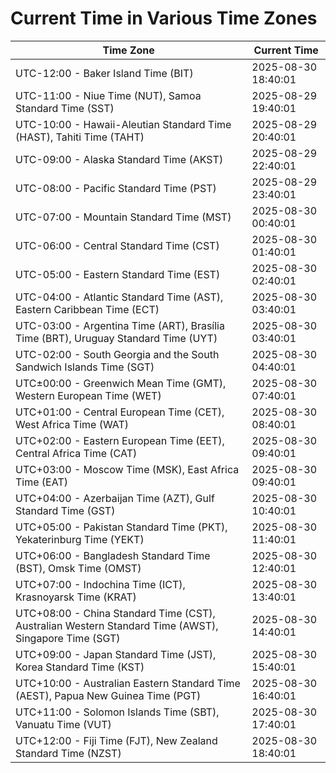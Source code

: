 # Current Time in Various Time Zones

| Time Zone | Current Time |
|-----------|--------------|
| UTC-12:00 - Baker Island Time (BIT) | 2025-08-30 18:40:01 |
| UTC-11:00 - Niue Time (NUT), Samoa Standard Time (SST) | 2025-08-29 19:40:01 |
| UTC-10:00 - Hawaii-Aleutian Standard Time (HAST), Tahiti Time (TAHT) | 2025-08-29 20:40:01 |
| UTC-09:00 - Alaska Standard Time (AKST) | 2025-08-29 22:40:01 |
| UTC-08:00 - Pacific Standard Time (PST) | 2025-08-29 23:40:01 |
| UTC-07:00 - Mountain Standard Time (MST) | 2025-08-30 00:40:01 |
| UTC-06:00 - Central Standard Time (CST) | 2025-08-30 01:40:01 |
| UTC-05:00 - Eastern Standard Time (EST) | 2025-08-30 02:40:01 |
| UTC-04:00 - Atlantic Standard Time (AST), Eastern Caribbean Time (ECT) | 2025-08-30 03:40:01 |
| UTC-03:00 - Argentina Time (ART), Brasília Time (BRT), Uruguay Standard Time (UYT) | 2025-08-30 03:40:01 |
| UTC-02:00 - South Georgia and the South Sandwich Islands Time (SGT) | 2025-08-30 04:40:01 |
| UTC±00:00 - Greenwich Mean Time (GMT), Western European Time (WET) | 2025-08-30 07:40:01 |
| UTC+01:00 - Central European Time (CET), West Africa Time (WAT) | 2025-08-30 08:40:01 |
| UTC+02:00 - Eastern European Time (EET), Central Africa Time (CAT) | 2025-08-30 09:40:01 |
| UTC+03:00 - Moscow Time (MSK), East Africa Time (EAT) | 2025-08-30 09:40:01 |
| UTC+04:00 - Azerbaijan Time (AZT), Gulf Standard Time (GST) | 2025-08-30 10:40:01 |
| UTC+05:00 - Pakistan Standard Time (PKT), Yekaterinburg Time (YEKT) | 2025-08-30 11:40:01 |
| UTC+06:00 - Bangladesh Standard Time (BST), Omsk Time (OMST) | 2025-08-30 12:40:01 |
| UTC+07:00 - Indochina Time (ICT), Krasnoyarsk Time (KRAT) | 2025-08-30 13:40:01 |
| UTC+08:00 - China Standard Time (CST), Australian Western Standard Time (AWST), Singapore Time (SGT) | 2025-08-30 14:40:01 |
| UTC+09:00 - Japan Standard Time (JST), Korea Standard Time (KST) | 2025-08-30 15:40:01 |
| UTC+10:00 - Australian Eastern Standard Time (AEST), Papua New Guinea Time (PGT) | 2025-08-30 16:40:01 |
| UTC+11:00 - Solomon Islands Time (SBT), Vanuatu Time (VUT) | 2025-08-30 17:40:01 |
| UTC+12:00 - Fiji Time (FJT), New Zealand Standard Time (NZST) | 2025-08-30 18:40:01 |
